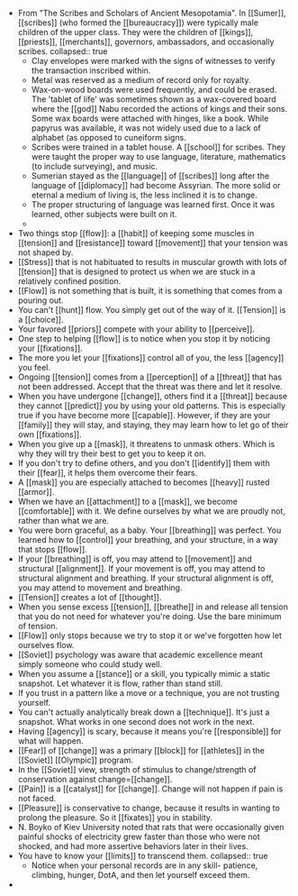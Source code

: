 - From "The Scribes and Scholars of Ancient Mesopotamia". In [[Sumer]], [[scribes]] (who formed the [[bureaucracy]]) were typically male children of the upper class. They were the children of [[kings]], [[priests]], [[merchants]], governors, ambassadors, and occasionally scribes.
  collapsed:: true
	- Clay envelopes were marked with the signs of witnesses to verify the transaction inscribed within.
	- Metal was reserved as a medium of record only for royalty.
	- Wax-on-wood boards were used frequently, and could be erased. The 'tablet of life' was sometimes shown as a wax-covered board where the [[god]] Nabu recorded the actions of kings and their sons. Some wax boards were attached with hinges, like a book. While papyrus was available, it was not widely used due to a lack of alphabet (as opposed to cuneiform signs.
	- Scribes were trained in a tablet house. A [[school]] for scribes. They were taught the proper way to use language, literature, mathematics (to include surveying), and music.
	- Sumerian stayed as the [[language]] of [[scribes]] long after the language of [[diplomacy]] had become Assyrian. The more solid or eternal a medium of living is, the less inclined it is to change.
	- The proper structuring of language was learned first. Once it was learned, other subjects were built on it.
	-
- Two things stop [[flow]]: a [[habit]] of keeping some muscles in [[tension]] and [[resistance]] toward [[movement]] that your tension was not shaped by.
- [[Stress]] that is not habituated to results in muscular growth with lots of [[tension]] that is designed to protect us when we are stuck in a relatively confined position.
- [[Flow]] is not something that is built, it is something that comes from a pouring out.
- You can't [[hunt]] flow. You simply get out of the way of it. [[Tension]] is a [[choice]].
- Your favored [[priors]] compete with your ability to [[perceive]].
- One step to helping [[flow]] is to notice when you stop it by noticing your [[fixations]].
- The more you let your [[fixations]] control all of you, the less [[agency]] you feel.
- Ongoing [[tension]] comes from a [[perception]] of a [[threat]] that has not been addressed. Accept that the threat was there and let it resolve.
- When you have undergone [[change]], others find it a [[threat]] because they cannot [[predict]] you by using your old patterns. This is especially true if you have become more [[capable]]. However, if they are your [[family]] they will stay, and staying, they may learn how to let go of their own [[fixations]].
- When you give up a [[mask]], it threatens to unmask others. Which is why they will try their best to get you to keep it on.
- If you don't try to define others, and you don't [[identify]] them with their [[fear]], it helps them overcome their fears.
- A [[mask]] you are especially attached to becomes [[heavy]] rusted [[armor]].
- When we have an [[attachment]] to a [[mask]], we become [[comfortable]] with it. We define ourselves by what we are proudly not, rather than what we are.
- You were born graceful, as a baby. Your [[breathing]] was perfect. You learned how to [[control]] your breathing, and your structure, in a way that stops [[flow]].
- If your [[breathing]] is off, you may attend to [[movement]] and structural [[alignment]]. If your movement is off, you may attend to structural alignment and breathing. If your structural alignment is off, you may attend to movement and breathing.
- [[Tension]] creates a lot of [[thought]].
- When you sense excess [[tension]], [[breathe]] in and release all tension that you do not need for whatever you're doing. Use the bare minimum of tension.
- [[Flow]] only stops because we try to stop it or we've forgotten how let ourselves flow.
- [[Soviet]] psychology was aware that academic excellence meant simply someone who could study well.
- When you assume a [[stance]] or a skill, you typically mimic a static snapshot. Let whatever it is flow, rather than stand still.
- If you trust in a pattern like a move or a technique, you are not trusting yourself.
- You can't actually analytically break down a [[technique]]. It's just a snapshot. What works in one second does not work in the next.
- Having [[agency]] is scary, because it means you're [[responsible]] for what will happen.
- [[Fear]] of [[change]] was a primary [[block]] for [[athletes]] in the [[Soviet]] [[Olympic]] program.
- In the [[Soviet]] view, strength of stimulus to change/strength of conservation against change=[[change]].
- [[Pain]] is a [[catalyst]] for [[change]]. Change will not happen if pain is not faced.
- [[Pleasure]] is conservative to change, because it results in wanting to prolong the pleasure. So it [[fixates]] you in stability.
- N. Boyko of Kiev University noted that rats that were occasionally given painful shocks of electricity grew faster than those who were not shocked, and had more assertive behaviors later in their lives.
- You have to know your [[limits]] to transcend them.
  collapsed:: true
	- Notice when your personal records are in any skill- patience, climbing, hunger, DotA, and then let yourself exceed them.
-